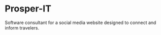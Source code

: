 # Prosper-IT
Software consultant for a social media website designed to connect and inform travelers.
